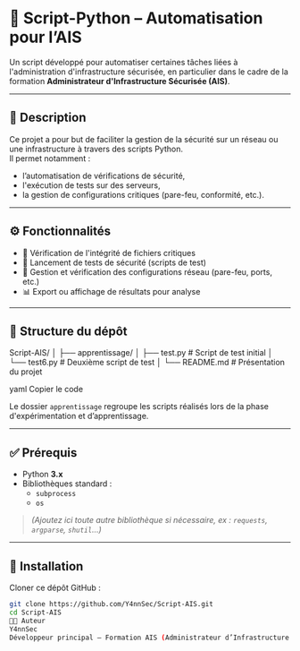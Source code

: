 # 🐍 Script-Python – Automatisation pour l’AIS

Un script développé pour automatiser certaines tâches liées à l'administration d'infrastructure sécurisée, en particulier dans le cadre de la formation **Administrateur d'Infrastructure Sécurisée (AIS)**.

---

## 📝 Description

Ce projet a pour but de faciliter la gestion de la sécurité sur un réseau ou une infrastructure à travers des scripts Python.  
Il permet notamment :

- l’automatisation de vérifications de sécurité,
- l'exécution de tests sur des serveurs,
- la gestion de configurations critiques (pare-feu, conformité, etc.).

---

## ⚙️ Fonctionnalités

- 🔐 Vérification de l'intégrité de fichiers critiques  
- 🧪 Lancement de tests de sécurité (scripts de test)  
- 🔧 Gestion et vérification des configurations réseau (pare-feu, ports, etc.)  
- 📊 Export ou affichage de résultats pour analyse

---

## 📁 Structure du dépôt

Script-AIS/ │ ├── apprentissage/ │ ├── test.py # Script de test initial │ └── test6.py # Deuxième script de test │ └── README.md # Présentation du projet

yaml
Copier le code

Le dossier `apprentissage` regroupe les scripts réalisés lors de la phase d'expérimentation et d’apprentissage.

---

## ✅ Prérequis

- Python **3.x**
- Bibliothèques standard :
  - `subprocess`
  - `os`

> *(Ajoutez ici toute autre bibliothèque si nécessaire, ex : `requests`, `argparse`, `shutil`…)*

---

## 🚀 Installation

Cloner ce dépôt GitHub :

```bash
git clone https://github.com/Y4nnSec/Script-AIS.git
cd Script-AIS
👨‍💻 Auteur
Y4nnSec
Développeur principal – Formation AIS (Administrateur d’Infrastructure Sécurisée)
